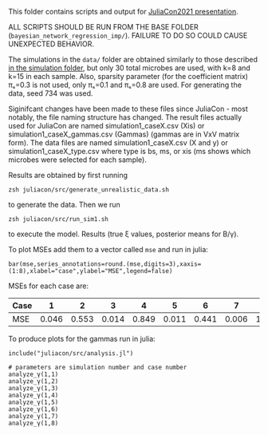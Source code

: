 This folder contains scripts and output for [JuliaCon2021 presentation](https://www.youtube.com/watch?v=ZYtyD8-Cweg).

ALL SCRIPTS SHOULD BE RUN FROM THE BASE FOLDER (`bayesian_network_regression_imp/`). FAILURE TO DO SO COULD CAUSE UNEXPECTED BEHAVIOR.

The simulations in the `data/` folder are obtained similarly to those described [in the simulation folder](https://github.com/samozm/bayesian_network_regression_imp/tree/main/simulation), but only 30 total microbes are used, with k=8 and k=15 in each sample. Also, sparsity parameter (for the coefficient matrix) πₛ=0.3 is not used, only πₛ=0.1 and πₛ=0.8 are used. For generating the data, seed 734 was used.

Siginifcant changes have been made to these files since JuliaCon - most notably, the file naming structure has changed. The result files actually used for JuliaCon are named simulation1_caseX.csv (Xis) or simulation1_caseX_gammas.csv (Gammas) (gammas are in VxV matrix form). The data files are named simulation1_caseX.csv (X and y) or simulation1_caseX_type.csv where type is bs, ms, or xis (ms shows which microbes were selected for each sample).

Results are obtained by first running
```
zsh juliacon/src/generate_unrealistic_data.sh
```
to generate the data. Then we run
```
zsh juliacon/src/run_sim1.sh
```
to execute the model. Results (true ξ values, posterior means for B/γ).

To plot MSEs add them to a vector called `mse` and run in julia:
```
bar(mse,series_annotations=round.(mse,digits=3),xaxis=(1:8),xlabel="case",ylabel="MSE",legend=false)
```

MSEs for each case are:

 Case |   1   |   2   |   3   |   4   |   5   |   6   |   7   |   8   
------|-------|-------|-------|-------|-------|-------|-------|-------
 MSE  | 0.046 | 0.553 | 0.014 | 0.849 | 0.011 | 0.441 | 0.006 | 1.421


To produce plots for the gammas run in julia:
```
include("juliacon/src/analysis.jl")

# parameters are simulation number and case number
analyze_γ(1,1)
analyze_γ(1,2)
analyze_γ(1,3)
analyze_γ(1,4)
analyze_γ(1,5)
analyze_γ(1,6)
analyze_γ(1,7)
analyze_γ(1,8)
```
